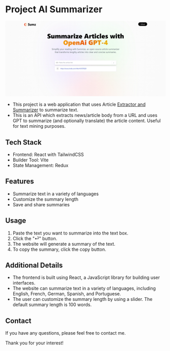 # Project AI Summarizer

![Alt text](image.png)

* This project is a web application that uses Article [Extractor and Summarizer](https://rapidapi.com/restyler/api/article-extractor-and-summarizer?utm_source=youtube.com%2FJavaScriptMastery&utm_medium=referral&utm_campaign=DevRel) to summarize text.
* This is an API which extracts news/article body from a URL and uses GPT to summarize (and optionally translate) the article content. Useful for text mining purposes.


## Tech Stack

* Frontend: React with TailwindCSS
* Builder Tool: Vite
* State Management: Redux

## Features

* Summarize text in a variety of languages
* Customize the summary length
* Save and share summaries

## Usage

1. Paste the text you want to summarize into the text box.
2. Click the "⏎" button.
3. The website will generate a summary of the text.
4. To copy the summary, click the copy button.

## Additional Details

* The frontend is built using React, a JavaScript library for building user interfaces.
* The website can summarize text in a variety of languages, including English, French, German, Spanish, and Portuguese.
* The user can customize the summary length by using a slider. The default summary length is 100 words.

## Contact

If you have any questions, please feel free to contact me.

Thank you for your interest!
